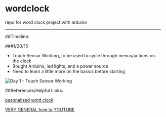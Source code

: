 # wordclock
repo for word clock project with arduino

---

##Timeline:

###1/20/15 

- Touch Sensor Working, to be used to cycle through menus/actions on the clock
- Bought Arduino, led lights, and a power source
- Need to learn a little more on the basics before starting

![Day 1 - Touch Sensor Working](https://github.com/zhued/wordclock/blob/master/images/day1_touch_sensor.jpg)


##References/Helpful Links:

[pesonalized word clock](http://www.instructables.com/id/Personalised-Word-Clock/?ALLSTEPS)

[VERY GENERAL how to YOUTUBE](https://www.youtube.com/watch?v=XJ8byVQ8vHM)